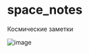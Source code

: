 # space_notes
Космические заметки

![image](https://github.com/user-attachments/assets/da28abcb-2a73-415c-985f-fc88daf38aed)
